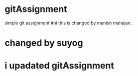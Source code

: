 # gitAssignment
simple git assignment
#hi this is changed by manish mahajan..
# changed by suyog
# i upadated gitAssignment

